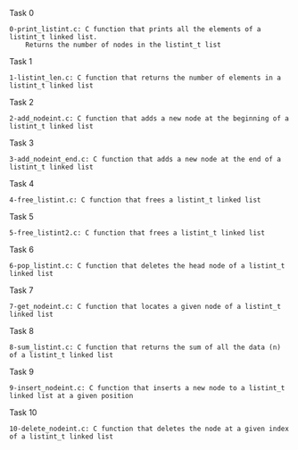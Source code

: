 Task 0

    0-print_listint.c: C function that prints all the elements of a listint_t linked list.
        Returns the number of nodes in the listint_t list

Task 1

    1-listint_len.c: C function that returns the number of elements in a listint_t linked list

Task 2

    2-add_nodeint.c: C function that adds a new node at the beginning of a listint_t linked list
 
Task 3

    3-add_nodeint_end.c: C function that adds a new node at the end of a listint_t linked list
 
Task 4

    4-free_listint.c: C function that frees a listint_t linked list

Task 5

    5-free_listint2.c: C function that frees a listint_t linked list
    
Task 6

    6-pop_listint.c: C function that deletes the head node of a listint_t linked list
  
Task 7

    7-get_nodeint.c: C function that locates a given node of a listint_t linked list

Task 8

    8-sum_listint.c: C function that returns the sum of all the data (n) of a listint_t linked list

Task 9

    9-insert_nodeint.c: C function that inserts a new node to a listint_t linked list at a given position

Task 10

    10-delete_nodeint.c: C function that deletes the node at a given index of a listint_t linked list

